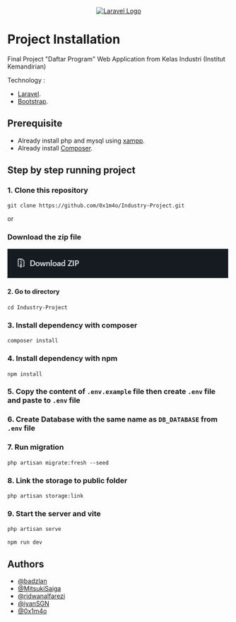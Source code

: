 <p align="center"><a href="https://laravel.com" target="_blank"><img src="https://raw.githubusercontent.com/laravel/art/master/logo-lockup/5%20SVG/2%20CMYK/1%20Full%20Color/laravel-logolockup-cmyk-red.svg" width="400" alt="Laravel Logo"></a></p>

# Project Installation
Final Project "Daftar Program" Web Application from Kelas Industri (Institut Kemandirian)

Technology :
- [Laravel](https://laravel.com/).
- [Bootstrap](https://getbootstrap.com/).

## Prerequisite
- Already install php and mysql using [xampp](https://www.apachefriends.org/download.html).
- Already install [Composer](https://getcomposer.org/download/).

## Step by step running project
### 1. Clone this repository
```
git clone https://github.com/0x1m4o/Industry-Project.git
```
or 
### Download the zip file
![download zip](https://github.com/0x1m4o/Industry-Project/blob/main/public/img/image.png)

#### 2. Go to directory 
```
cd Industry-Project
```

### 3. Install dependency with composer
```
composer install
```

### 4. Install dependency with npm
```
npm install
```

### 5. Copy the content of ```.env.example``` file then create ```.env``` file and paste to ```.env``` file

### 6. Create Database with the same name as ```DB_DATABASE``` from   ```.env``` file

### 7. Run migration
```
php artisan migrate:fresh --seed
```

### 8. Link the storage to public folder
```
php artisan storage:link
```

### 9. Start the server and vite
```
php artisan serve
```
```
npm run dev
```

## Authors

- [@badzlan](https://github.com/badzlan)
- [@MitsukiSaiga](https://github.com/MitsukiSaiga)
- [@ridwanalfarezi](https://github.com/ridwanalfarezi)
- [@iyanSGN](https://github.com/iyanSGN)
- [@0x1m4o](https://github.com/0x1m4o)
